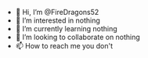 - 👋 Hi, I’m @FireDragons52
- 👀 I’m interested in nothing
- 🌱 I’m currently learning nothing
- 💞️ I’m looking to collaborate on nothing
- 📫 How to reach me you don't

<!---
FireDragons52/FireDragons52 is a ✨ special ✨ repository because its `README.md` (this file) appears on your GitHub profile.
You can click the Preview link to take a look at your changes.
--->
